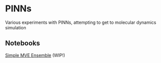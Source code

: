 # PINNs
Various experiments with PINNs, attempting to get to molecular dynamics simulation

## Notebooks
[Simple MVE Ensemble](src/dynnn/simulation/mve_ensemble/run.ipynb) (WIP!)